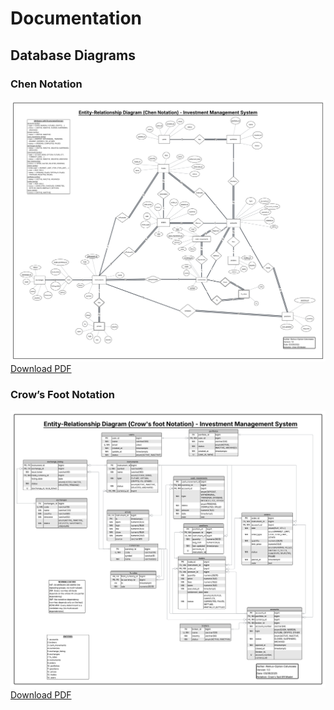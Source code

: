 # Documentation

## Database Diagrams

### Chen Notation
![ERD Chen](./ERD-chen.png)  
[Download PDF](./Entity-Relationship-Chen.pdf)

### Crow’s Foot Notation
![ERD Crow’s Foot](./ERD-crows-foot.png)  
[Download PDF](./Entity-Relationship-Crows-Foot.pdf)